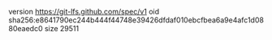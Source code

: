 version https://git-lfs.github.com/spec/v1
oid sha256:e8641790ec244b444f44748e39426dfdaf010ebcfbea6a9e4afc1d0880eaedc0
size 29511
